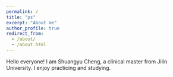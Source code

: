 ```yaml
---
permalink: /
title: "ps"
excerpt: "About me"
author_profile: true
redirect_from: 
  - /about/
  - /about.html
---
```


Hello everyone!
I am Shuangyu Cheng, a clinical master from Jilin University. I enjoy practicing and studying.

